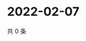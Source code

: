 # 2022-02-07

共 0 条

<!-- BEGIN WEIBO -->
<!-- 最后更新时间 Mon Feb 07 2022 17:14:46 GMT+0800 (China Standard Time) -->

<!-- END WEIBO -->
